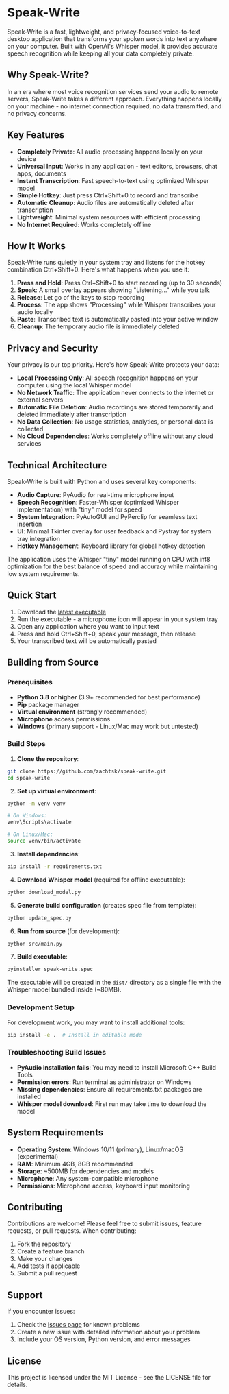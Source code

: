 # Speak-Write

Speak-Write is a fast, lightweight, and privacy-focused voice-to-text desktop application that transforms your spoken words into text anywhere on your computer. Built with OpenAI's Whisper model, it provides accurate speech recognition while keeping all your data completely private.

## Why Speak-Write?

In an era where most voice recognition services send your audio to remote servers, Speak-Write takes a different approach. Everything happens locally on your machine - no internet connection required, no data transmitted, and no privacy concerns.

## Key Features

- **Completely Private**: All audio processing happens locally on your device
- **Universal Input**: Works in any application - text editors, browsers, chat apps, documents
- **Instant Transcription**: Fast speech-to-text using optimized Whisper model
- **Simple Hotkey**: Just press Ctrl+Shift+0 to record and transcribe
- **Automatic Cleanup**: Audio files are automatically deleted after transcription
- **Lightweight**: Minimal system resources with efficient processing
- **No Internet Required**: Works completely offline

## How It Works

Speak-Write runs quietly in your system tray and listens for the hotkey combination Ctrl+Shift+0. Here's what happens when you use it:

1. **Press and Hold**: Press Ctrl+Shift+0 to start recording (up to 30 seconds)
2. **Speak**: A small overlay appears showing "Listening..." while you talk
3. **Release**: Let go of the keys to stop recording
4. **Process**: The app shows "Processing" while Whisper transcribes your audio locally
5. **Paste**: Transcribed text is automatically pasted into your active window
6. **Cleanup**: The temporary audio file is immediately deleted

## Privacy and Security

Your privacy is our top priority. Here's how Speak-Write protects your data:

- **Local Processing Only**: All speech recognition happens on your computer using the local Whisper model
- **No Network Traffic**: The application never connects to the internet or external servers
- **Automatic File Deletion**: Audio recordings are stored temporarily and deleted immediately after transcription
- **No Data Collection**: No usage statistics, analytics, or personal data is collected
- **No Cloud Dependencies**: Works completely offline without any cloud services

## Technical Architecture

Speak-Write is built with Python and uses several key components:

- **Audio Capture**: PyAudio for real-time microphone input
- **Speech Recognition**: Faster-Whisper (optimized Whisper implementation) with "tiny" model for speed
- **System Integration**: PyAutoGUI and PyPerclip for seamless text insertion
- **UI**: Minimal Tkinter overlay for user feedback and Pystray for system tray integration
- **Hotkey Management**: Keyboard library for global hotkey detection

The application uses the Whisper "tiny" model running on CPU with int8 optimization for the best balance of speed and accuracy while maintaining low system requirements.

## Quick Start

1. Download the [latest executable](https://github.com/zachtsk/speak-write/releases/tag/v0.1.0)
2. Run the executable - a microphone icon will appear in your system tray
3. Open any application where you want to input text
4. Press and hold Ctrl+Shift+0, speak your message, then release
5. Your transcribed text will be automatically pasted

## Building from Source

### Prerequisites

- **Python 3.8 or higher** (3.9+ recommended for best performance)
- **Pip** package manager
- **Virtual environment** (strongly recommended)
- **Microphone** access permissions
- **Windows** (primary support - Linux/Mac may work but untested)

### Build Steps

1. **Clone the repository**:
```bash
git clone https://github.com/zachtsk/speak-write.git
cd speak-write
```

2. **Set up virtual environment**:
```bash
python -m venv venv

# On Windows:
venv\Scripts\activate

# On Linux/Mac:
source venv/bin/activate
```

3. **Install dependencies**:
```bash
pip install -r requirements.txt
```

4. **Download Whisper model** (required for offline executable):
```bash
python download_model.py
```

5. **Generate build configuration** (creates spec file from template):
```bash
python update_spec.py
```

6. **Run from source** (for development):
```bash
python src/main.py
```

7. **Build executable**:
```bash
pyinstaller speak-write.spec
```

The executable will be created in the `dist/` directory as a single file with the Whisper model bundled inside (~80MB).

### Development Setup

For development work, you may want to install additional tools:
```bash
pip install -e .  # Install in editable mode
```

### Troubleshooting Build Issues

- **PyAudio installation fails**: You may need to install Microsoft C++ Build Tools
- **Permission errors**: Run terminal as administrator on Windows
- **Missing dependencies**: Ensure all requirements.txt packages are installed
- **Whisper model download**: First run may take time to download the model

## System Requirements

- **Operating System**: Windows 10/11 (primary), Linux/macOS (experimental)
- **RAM**: Minimum 4GB, 8GB recommended
- **Storage**: ~500MB for dependencies and models
- **Microphone**: Any system-compatible microphone
- **Permissions**: Microphone access, keyboard input monitoring

## Contributing

Contributions are welcome! Please feel free to submit issues, feature requests, or pull requests. When contributing:

1. Fork the repository
2. Create a feature branch
3. Make your changes
4. Add tests if applicable
5. Submit a pull request

## Support

If you encounter issues:
1. Check the [Issues page](https://github.com/zachtsk/speak-write/issues) for known problems
2. Create a new issue with detailed information about your problem
3. Include your OS version, Python version, and error messages

## License

This project is licensed under the MIT License - see the LICENSE file for details.

